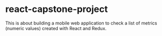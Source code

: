 # react-capstone-project
This is about building a mobile web application to check a list of metrics (numeric values) created with React and Redux.
